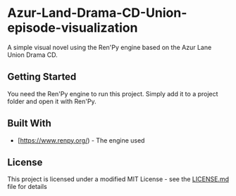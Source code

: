 # Azur-Land-Drama-CD-Union-episode-visualization
A simple visual novel using the Ren'Py engine based on the Azur Lane Union Drama CD.

## Getting Started

You need the Ren'Py engine to run this project. Simply add it to a project folder and open it with Ren'Py.

## Built With

* [https://www.renpy.org/) - The engine used

## License

This project is licensed under a modified MIT License - see the [LICENSE.md](LICENSE.md) file for details
